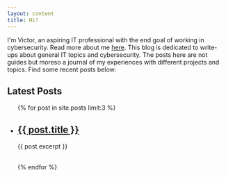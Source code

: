 ```yaml
---
layout: content
title: Hi!
---
```


I'm Victor, an aspiring IT professional with the end goal of working in cybersecurity. Read more about me [here](/about). This blog is dedicated to write-ups about general IT topics and cybersecurity. The posts here are not guides but moreso a journal of my experiences with different projects and topics. Find some recent posts below:

## Latest Posts
<ul>
  {% for post in site.posts limit:3 %}
    <li>
      <h2><a href="{{ post.url }}">{{ post.title }}</a></h2>
      <p>{{ post.excerpt }}</p>
      <br/>
    </li>
  {% endfor %}
</ul>